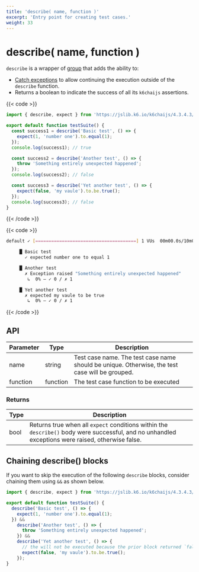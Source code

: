 ```yaml
---
title: 'describe( name, function )'
excerpt: 'Entry point for creating test cases.'
weight: 33
---
```


# describe( name, function )

`describe` is a wrapper of [group](/docs/k6/<K6_VERSION>/javascript-api/k6/group) that adds the ability to:

- [Catch exceptions](/docs/k6/<K6_VERSION>/javascript-api/jslib/k6chaijs/error-handling) to allow continuing the execution outside of the `describe` function.
- Returns a boolean to indicate the success of all its `k6chaijs` assertions.

{{< code >}}

```javascript
import { describe, expect } from 'https://jslib.k6.io/k6chaijs/4.3.4.3/index.js';

export default function testSuite() {
  const success1 = describe('Basic test', () => {
    expect(1, 'number one').to.equal(1);
  });
  console.log(success1); // true

  const success2 = describe('Another test', () => {
    throw 'Something entirely unexpected happened';
  });
  console.log(success2); // false

  const success3 = describe('Yet another test', () => {
    expect(false, 'my vaule').to.be.true();
  });
  console.log(success3); // false
}
```

{{< /code >}}

{{< code >}}

```bash
default ✓ [======================================] 1 VUs  00m00.0s/10m0s  1/1 iters, 1 per VU

     █ Basic test
       ✓ expected number one to equal 1

     █ Another test
       ✗ Exception raised "Something entirely unexpected happened"
        ↳  0% — ✓ 0 / ✗ 1

     █ Yet another test
       ✗ expected my vaule to be true
        ↳  0% — ✓ 0 / ✗ 1
```

{{< /code >}}

## API

| Parameter | Type     | Description                                                                                    |
| --------- | -------- | ---------------------------------------------------------------------------------------------- |
| name      | string   | Test case name. The test case name should be unique. Otherwise, the test case will be grouped. |
| function  | function | The test case function to be executed                                                          |

### Returns

| Type | Description                                                                                                                                       |
| ---- | ------------------------------------------------------------------------------------------------------------------------------------------------- |
| bool | Returns true when all `expect` conditions within the `describe()` body were successful, and no unhandled exceptions were raised, otherwise false. |

## Chaining describe() blocks

If you want to skip the execution of the following `describe` blocks, consider chaining them using `&&` as shown below.

<!-- eslint-skip -->

```javascript
import { describe, expect } from 'https://jslib.k6.io/k6chaijs/4.3.4.3/index.js';

export default function testSuite() {
  describe('Basic test', () => {
    expect(1, 'number one').to.equal(1);
  }) &&
    describe('Another test', () => {
      throw 'Something entirely unexpected happened';
    }) &&
    describe('Yet another test', () => {
      // the will not be executed because the prior block returned `false`
      expect(false, 'my vaule').to.be.true();
    });
}
```
